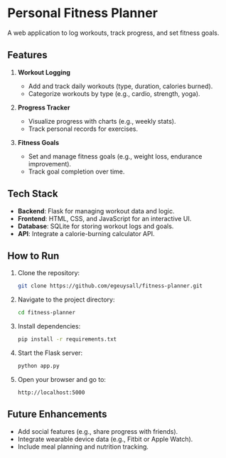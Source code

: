 
# Personal Fitness Planner

A web application to log workouts, track progress, and set fitness goals.

## Features
1. **Workout Logging**  
   - Add and track daily workouts (type, duration, calories burned).  
   - Categorize workouts by type (e.g., cardio, strength, yoga).

2. **Progress Tracker**  
   - Visualize progress with charts (e.g., weekly stats).  
   - Track personal records for exercises.

3. **Fitness Goals**  
   - Set and manage fitness goals (e.g., weight loss, endurance improvement).  
   - Track goal completion over time.

## Tech Stack
- **Backend**: Flask for managing workout data and logic.  
- **Frontend**: HTML, CSS, and JavaScript for an interactive UI.  
- **Database**: SQLite for storing workout logs and goals.  
- **API**: Integrate a calorie-burning calculator API.

## How to Run
1. Clone the repository:  
   ```bash
   git clone https://github.com/egeuysall/fitness-planner.git
   ```

2. Navigate to the project directory:  
   ```bash
   cd fitness-planner
   ```

3. Install dependencies:  
   ```bash
   pip install -r requirements.txt
   ```

4. Start the Flask server:  
   ```bash
   python app.py
   ```

5. Open your browser and go to:  
   ```
   http://localhost:5000
   ```

## Future Enhancements
- Add social features (e.g., share progress with friends).  
- Integrate wearable device data (e.g., Fitbit or Apple Watch).  
- Include meal planning and nutrition tracking.
